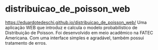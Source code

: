# distribuicao_de_poisson_web
https://eduardotedeschi.github.io/distribuicao_de_poisson_web/
Uma aplicação WEB que introduz e calcula o modelo probabilístico de Distribuição de Poisson. Foi desenvolvido em meio acadêmico na FATEC Americana.
Com uma interface simples e agradável, também possui tratamento de erros.
